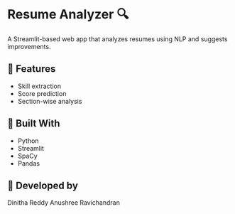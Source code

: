 # Resume Analyzer 🔍

A Streamlit-based web app that analyzes resumes using NLP and suggests improvements.

## 🚀 Features
- Skill extraction
- Score prediction
- Section-wise analysis

## 🧠 Built With
- Python
- Streamlit
- SpaCy
- Pandas

## 👤 Developed by
Dinitha Reddy
Anushree Ravichandran
